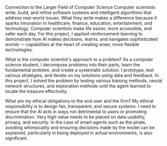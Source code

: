 Connection to the Larger Field of Computer Science
Computer scientists write, build, and refine software systems and intelligent algorithms that address real-world issues. What they write makes a difference because it sparks innovation in healthcare, finance, education, entertainment, and technology. Computer scientists make life easier, more accessible, and safer each day. For this project, I applied reinforcement learning to demonstrate how AI makes decisions, learns, and navigates sophisticated worlds — capabilities at the heart of creating wiser, more flexible technologies.

What is the computer scientist's approach to a problem?
As a computer science student, I decompose problems into their parts, learn the fundamental problem, and create a systematic solution. I prototype, test various strategies, and iterate on my solutions using data and feedback. In this project, I solved the problem by testing various training methods, neural network structures, and exploration methods until the agent learned to locate the treasure effectively.

What are my ethical obligations to the end user and the firm?
My ethical responsibility is to design fair, transparent, and secure systems. I need to ensure that the AI acts in ways not detrimental to users or promoting discrimination. Very high value needs to be placed on data usability, privacy, and security. In the case of smart agents such as the pirate, avoiding whimsicality and ensuring decisions made by the model can be explained, particularly in being deployed in actual environments, is also significant.
